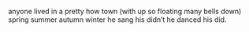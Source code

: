 anyone lived in a pretty how town
(with up so floating many bells down)
spring summer autumn winter
he sang his didn’t he danced his did.